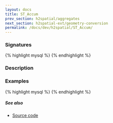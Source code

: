 ```yaml
---
layout: docs
title: ST_Accum
prev_section: h2spatial/aggregates
next_section: h2spatial-ext/geometry-conversion
permalink: /docs/dev/h2spatial/ST_Accum/
---
```


### Signatures

{% highlight mysql %}
{% endhighlight %}

### Description



### Examples

{% highlight mysql %}
{% endhighlight %}

##### See also

* [Source code](https://github.com/irstv/H2GIS/blob/master/h2spatial/src/main/java/org/h2gis/h2spatial/internal/function/spatial/convert/ST_Accum.java)
